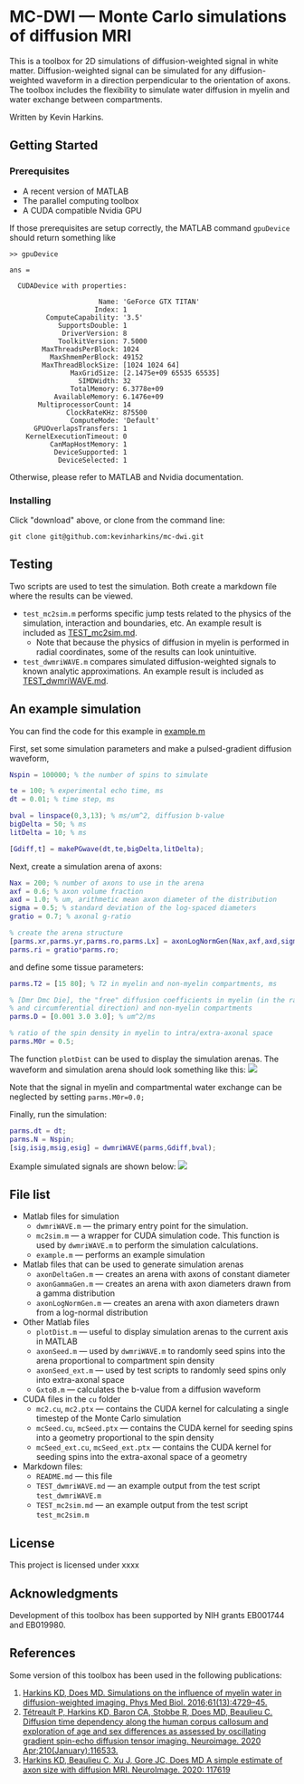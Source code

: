 # MC-DWI — Monte Carlo simulations of diffusion MRI

This is a toolbox for 2D simulations of diffusion-weighted signal in white matter. Diffusion-weighted signal can be simulated for any diffusion-weighted waveform in a direction perpendicular to the orientation of axons. The toolbox includes the flexibility to simulate water diffusion in myelin and water exchange between compartments. 

Written by Kevin Harkins. 

## Getting Started

### Prerequisites

* A recent version of MATLAB
* The parallel computing toolbox
* A CUDA compatible Nvidia GPU

If those prerequisites are setup correctly, the MATLAB command `gpuDevice` should return something like

```
>> gpuDevice

ans = 

  CUDADevice with properties:

                      Name: 'GeForce GTX TITAN'
                     Index: 1
         ComputeCapability: '3.5'
            SupportsDouble: 1
             DriverVersion: 8
            ToolkitVersion: 7.5000
        MaxThreadsPerBlock: 1024
          MaxShmemPerBlock: 49152
        MaxThreadBlockSize: [1024 1024 64]
               MaxGridSize: [2.1475e+09 65535 65535]
                 SIMDWidth: 32
               TotalMemory: 6.3778e+09
           AvailableMemory: 6.1476e+09
       MultiprocessorCount: 14
              ClockRateKHz: 875500
               ComputeMode: 'Default'
      GPUOverlapsTransfers: 1
    KernelExecutionTimeout: 0
          CanMapHostMemory: 1
           DeviceSupported: 1
            DeviceSelected: 1
```

Otherwise, please refer to MATLAB and Nvidia documentation. 

### Installing

Click "download" above, or clone from the command line:

```
git clone git@github.com:kevinharkins/mc-dwi.git
```

## Testing

Two scripts are used to test the simulation. Both create a markdown file where the results can be viewed.

* `test_mc2sim.m` performs specific jump tests related to the physics of the simulation, interaction and boundaries, etc. An example result is included as [TEST_mc2sim.md](TEST_mc2sim.md).
    * Note that because the physics of diffusion in myelin is performed in radial coordinates, some of the results can look unintuitive.
* `test_dwmriWAVE.m` compares simulated diffusion-weighted signals to known analytic approximations. An example result is included as [TEST_dwmriWAVE.md](TEST_dwmriWAVE.md).

## An example simulation

You can find the code for this example in [example.m](example.m)

First, set some simulation parameters and make a pulsed-gradient diffusion waveform,

```matlab
Nspin = 100000; % the number of spins to simulate

te = 100; % experimental echo time, ms
dt = 0.01; % time step, ms

bval = linspace(0,3,13); % ms/um^2, diffusion b-value 
bigDelta = 50; % ms
litDelta = 10; % ms

[Gdiff,t] = makePGwave(dt,te,bigDelta,litDelta);
```

Next, create a simulation arena of axons: 

```matlab
Nax = 200; % number of axons to use in the arena
axf = 0.6; % axon volume fraction
axd = 1.0; % um, arithmetic mean axon diameter of the distribution
sigma = 0.5; % standard deviation of the log-spaced diameters
gratio = 0.7; % axonal g-ratio

% create the arena structure
[parms.xr,parms.yr,parms.ro,parms.Lx] = axonLogNormGen(Nax,axf,axd,sigma);
parms.ri = gratio*parms.ro;
```

and define some tissue parameters:

```matlab
parms.T2 = [15 80]; % T2 in myelin and non-myelin compartments, ms

% [Dmr Dmc Die], the "free" diffusion coefficients in myelin (in the radial 
% and circumferential direction) and non-myelin compartments
parms.D = [0.001 3.0 3.0]; % um^2/ms 

% ratio of the spin density in myelin to intra/extra-axonal space
parms.M0r = 0.5; 
```

The function `plotDist` can be used to display the simulation arenas. The waveform and simulation arena should look something like this:
![](images/example_sim.png)

Note that the signal in myelin and compartmental water exchange can be neglected by setting `parms.M0r=0.0;`

Finally, run the simulation:

```matlab
parms.dt = dt;
parms.N = Nspin;
[sig,isig,msig,esig] = dwmriWAVE(parms,Gdiff,bval);
```

Example simulated signals are shown below:
![](images/example_sig.png)

## File list

* Matlab files for simulation
    * `dwmriWAVE.m` — the primary entry point for the simulation.
    * `mc2sim.m` — a wrapper for CUDA simulation code. This function is used by `dwmriWAVE.m` to perform the simulation calculations.
    * `example.m` — performs an example simulation
* Matlab files that can be used to generate simulation arenas
    * `axonDeltaGen.m` — creates an arena with axons of constant diameter
    * `axonGammaGen.m` — creates an arena with axon diameters drawn from a gamma distribution
    * `axonLogNormGen.m` — creates an arena with axon diameters drawn from a log-normal distribution
* Other Matlab files
    * `plotDist.m` — useful to display simulation arenas to the current axis in MATLAB
    * `axonSeed.m` — used by `dwmriWAVE.m` to randomly seed spins into the arena proportional to compartment spin density
    * `axonSeed_ext.m` — used by test scripts to randomly seed spins only into extra-axonal space
    * `GxtoB.m` — calculates the b-value from a diffusion waveform
* CUDA files in the `cu` folder
    * `mc2.cu`, `mc2.ptx` — contains the CUDA kernel for calculating a single timestep of the Monte Carlo simulation
    * `mcSeed.cu`, `mcSeed.ptx` — contains the CUDA kernel for seeding spins into a geometry proportional to the spin density 
    * `mcSeed_ext.cu`, `mcSeed_ext.ptx` — contains the CUDA kernel for seeding spins into the extra-axonal space of a geometry
* Markdown files:
    * `README.md` — this file
    * `TEST_dwmriWAVE.md` — an example output from the test script `test_dwmriWAVE.m`
    * `TEST_mc2sim.md` — an example output from the test script `test_mc2sim.m`

## License

This project is licensed under xxxx

## Acknowledgments

Development of this toolbox has been supported by NIH grants EB001744 and EB019980. 

## References

Some version of this toolbox has been used in the following publications: 

1. [Harkins KD, Does MD. Simulations on the influence of myelin water in diffusion-weighted imaging. Phys Med Biol. 2016;61(13):4729–45.](https://doi.org/10.1088/0031-9155/61/13/4729)
2. [Tétreault P, Harkins KD, Baron CA, Stobbe R, Does MD, Beaulieu C. Diffusion time dependency along the human corpus callosum and exploration of age and sex differences as assessed by oscillating gradient spin-echo diffusion tensor imaging. Neuroimage. 2020 Apr;210(January):116533.](https://doi.org/10.1016/j.neuroimage.2020.116533) 
3. [Harkins KD, Beaulieu C, Xu J, Gore JC, Does MD A simple estimate of axon size with diffusion MRI. NeuroImage. 2020: 117619](https://doi.org/10.1016/j.neuroimage.2020.117619)